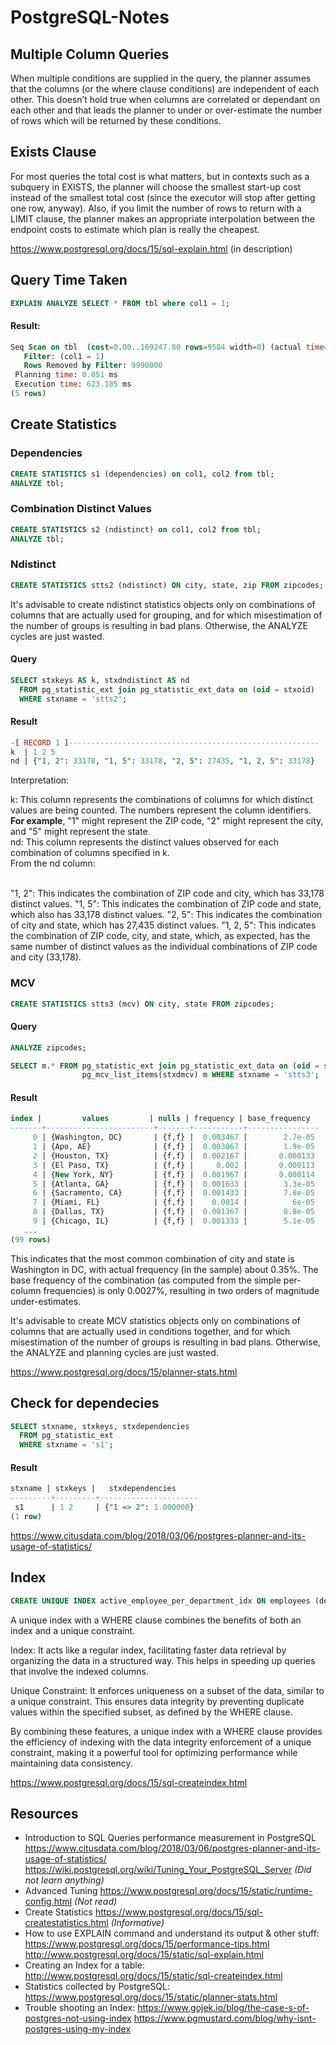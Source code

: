 # PostgreSQL-Notes

## Multiple Column Queries
When multiple conditions are supplied in the query, the planner assumes that the columns (or the where clause conditions) are independent of each other. This doesn’t hold true when columns are correlated or dependant on each other and that leads the planner to under or over-estimate the number of rows which will be returned by these conditions.<br>

## Exists Clause
For most queries the total cost is what matters, but in contexts such as a subquery in EXISTS, the planner will choose the smallest start-up cost instead of the smallest total cost (since the executor will stop after getting one row, anyway). Also, if you limit the number of rows to return with a LIMIT clause, the planner makes an appropriate interpolation between the endpoint costs to estimate which plan is really the cheapest.

https://www.postgresql.org/docs/15/sql-explain.html (in description)

## Query Time Taken
```SQL
EXPLAIN ANALYZE SELECT * FROM tbl where col1 = 1;
```
#### Result:
```SQL
Seq Scan on tbl  (cost=0.00..169247.80 rows=9584 width=8) (actual time=0.641..622.851 rows=10000 loops=1)
   Filter: (col1 = 1)
   Rows Removed by Filter: 9990000
 Planning time: 0.051 ms
 Execution time: 623.185 ms
(5 rows)
```
## Create Statistics
### Dependencies
```SQL
CREATE STATISTICS s1 (dependencies) on col1, col2 from tbl;
ANALYZE tbl;
```
### Combination Distinct Values
```SQL
CREATE STATISTICS s2 (ndistinct) on col1, col2 from tbl;
ANALYZE tbl;
```
### Ndistinct
```SQL
CREATE STATISTICS stts2 (ndistinct) ON city, state, zip FROM zipcodes;
```

It's advisable to create ndistinct statistics objects only on combinations of columns that are actually used for grouping, and for which misestimation of the number of groups is resulting in bad plans. Otherwise, the ANALYZE cycles are just wasted.

#### Query
```SQL
SELECT stxkeys AS k, stxdndistinct AS nd
  FROM pg_statistic_ext join pg_statistic_ext_data on (oid = stxoid)
  WHERE stxname = 'stts2';
```
#### Result
```SQL
-[ RECORD 1 ]------------------------------------------------------​--
k  | 1 2 5
nd | {"1, 2": 33178, "1, 5": 33178, "2, 5": 27435, "1, 2, 5": 33178}
```
Interpretation:

k: This column represents the combinations of columns for which distinct values are being counted. The numbers represent the column identifiers. **For example**, "1" might represent the ZIP code, "2" might represent the city, and "5" might represent the state.<br>
nd: This column represents the distinct values observed for each combination of columns specified in k.<br>
From the nd column:<br><br>

"1, 2": This indicates the combination of ZIP code and city, which has 33,178 distinct values.
"1, 5": This indicates the combination of ZIP code and state, which also has 33,178 distinct values.
"2, 5": This indicates the combination of city and state, which has 27,435 distinct values.
"1, 2, 5": This indicates the combination of ZIP code, city, and state, which, as expected, has the same number of distinct values as the individual combinations of ZIP code and city (33,178).

### MCV
```SQL
CREATE STATISTICS stts3 (mcv) ON city, state FROM zipcodes;
```

#### Query
```SQL
ANALYZE zipcodes;

SELECT m.* FROM pg_statistic_ext join pg_statistic_ext_data on (oid = stxoid),
                pg_mcv_list_items(stxdmcv) m WHERE stxname = 'stts3';
```
#### Result
```SQL
index |         values         | nulls | frequency | base_frequency
-------+------------------------+-------+-----------+----------------
     0 | {Washington, DC}       | {f,f} |  0.003467 |        2.7e-05
     1 | {Apo, AE}              | {f,f} |  0.003067 |        1.9e-05
     2 | {Houston, TX}          | {f,f} |  0.002167 |       0.000133
     3 | {El Paso, TX}          | {f,f} |     0.002 |       0.000113
     4 | {New York, NY}         | {f,f} |  0.001967 |       0.000114
     5 | {Atlanta, GA}          | {f,f} |  0.001633 |        3.3e-05
     6 | {Sacramento, CA}       | {f,f} |  0.001433 |        7.8e-05
     7 | {Miami, FL}            | {f,f} |    0.0014 |          6e-05
     8 | {Dallas, TX}           | {f,f} |  0.001367 |        8.8e-05
     9 | {Chicago, IL}          | {f,f} |  0.001333 |        5.1e-05
   ...
(99 rows)
```
This indicates that the most common combination of city and state is Washington in DC, with actual frequency (in the sample) about 0.35%. The base frequency of the combination (as computed from the simple per-column frequencies) is only 0.0027%, resulting in two orders of magnitude under-estimates.<br>

It's advisable to create MCV statistics objects only on combinations of columns that are actually used in conditions together, and for which misestimation of the number of groups is resulting in bad plans. Otherwise, the ANALYZE and planning cycles are just wasted.

https://www.postgresql.org/docs/15/planner-stats.html
## Check for dependecies
```SQL
SELECT stxname, stxkeys, stxdependencies
  FROM pg_statistic_ext
  WHERE stxname = 's1';
```
#### Result
``` SQL
stxname | stxkeys |   stxdependencies
---------+---------+----------------------
 s1      | 1 2     | {"1 => 2": 1.000000}
(1 row)
```

https://www.citusdata.com/blog/2018/03/06/postgres-planner-and-its-usage-of-statistics/

## Index

```SQL
CREATE UNIQUE INDEX active_employee_per_department_idx ON employees (department) WHERE is_active = true;
```

A unique index with a WHERE clause combines the benefits of both an index and a unique constraint.

Index: It acts like a regular index, facilitating faster data retrieval by organizing the data in a structured way. This helps in speeding up queries that involve the indexed columns.

Unique Constraint: It enforces uniqueness on a subset of the data, similar to a unique constraint. This ensures data integrity by preventing duplicate values within the specified subset, as defined by the WHERE clause.

By combining these features, a unique index with a WHERE clause provides the efficiency of indexing with the data integrity enforcement of a unique constraint, making it a powerful tool for optimizing performance while maintaining data consistency.

https://www.postgresql.org/docs/15/sql-createindex.html

## Resources
- Introduction to SQL Queries performance measurement in PostgreSQL
https://www.citusdata.com/blog/2018/03/06/postgres-planner-and-its-usage-of-statistics/
https://wiki.postgresql.org/wiki/Tuning_Your_PostgreSQL_Server *(Did not learn anything)*
- Advanced Tuning 
https://www.postgresql.org/docs/15/static/runtime-config.html *(Not read)*
- Create Statistics
https://www.postgresql.org/docs/15/sql-createstatistics.html *(Informative)*
- How to use EXPLAIN command and understand its output & other stuff: 
https://www.postgresql.org/docs/15/performance-tips.html
http://www.postgresql.org/docs/15/static/sql-explain.html
- Creating an Index for a table:
http://www.postgresql.org/docs/15/static/sql-createindex.html
- Statistics collected by PostgreSQL:
https://www.postgresql.org/docs/15/static/planner-stats.html
- Trouble shooting an Index:
https://www.gojek.io/blog/the-case-s-of-postgres-not-using-index
https://www.pgmustard.com/blog/why-isnt-postgres-using-my-index
